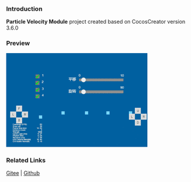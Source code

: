 ### Introduction
**Particle Velocity Module** project created based on CocosCreator version 3.6.0

### Preview
![image](../../../gif/202203/2022030545.gif)

### Related Links
[Gitee](https://gitee.com/mirrors_cocos-creator/test-cases-3d/blob/v3.0/assets/cases/particle) | [Github](https://github.com/cocos-creator/test-cases-3d/blob/v3.0/assets/cases/particle)